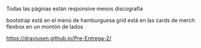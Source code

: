 Todas las páginas están responsive menos discografía

bootstrap está en el menú de hamburguesa
grid está en las cards de merch
flexbox en un montón de lados

https://draviusen.github.io/Pre-Entrega-2/
